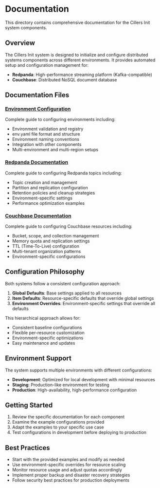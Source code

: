 # Documentation

This directory contains comprehensive documentation for the Cillers Init system components.

## Overview

The Cillers Init system is designed to initialize and configure distributed systems components across different environments. It provides automated setup and configuration management for:

- **Redpanda**: High-performance streaming platform (Kafka-compatible)
- **Couchbase**: Distributed NoSQL document database

## Documentation Files

### [Environment Configuration](environment-configuration.md)
Complete guide to configuring environments including:
- Environment validation and registry
- env.yaml file format and structure
- Environment naming conventions
- Integration with other components
- Multi-environment and multi-region setups

### [Redpanda Documentation](redpanda.md)
Complete guide to configuring Redpanda topics including:
- Topic creation and management
- Partition and replication configuration
- Retention policies and cleanup strategies
- Environment-specific settings
- Performance optimization examples

### [Couchbase Documentation](couchbase.md)
Complete guide to configuring Couchbase resources including:
- Bucket, scope, and collection management
- Memory quota and replication settings
- TTL (Time-To-Live) configuration
- Multi-tenant organization patterns
- Environment-specific configurations

## Configuration Philosophy

Both systems follow a consistent configuration approach:

1. **Global Defaults**: Base settings applied to all resources
2. **Item Defaults**: Resource-specific defaults that override global settings
3. **Environment Overrides**: Environment-specific settings that override all defaults

This hierarchical approach allows for:
- Consistent baseline configurations
- Flexible per-resource customization
- Environment-specific optimizations
- Easy maintenance and updates

## Environment Support

The system supports multiple environments with different configurations:
- **Development**: Optimized for local development with minimal resources
- **Staging**: Production-like environment for testing
- **Production**: High-availability, high-performance configuration

## Getting Started

1. Review the specific documentation for each component
2. Examine the example configurations provided
3. Adapt the examples to your specific use case
4. Test configurations in development before deploying to production

## Best Practices

- Start with the provided examples and modify as needed
- Use environment-specific overrides for resource scaling
- Monitor resource usage and adjust quotas accordingly
- Implement proper backup and disaster recovery strategies
- Follow security best practices for production deployments
